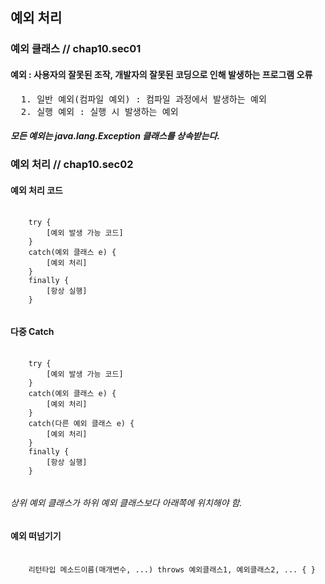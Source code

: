 ## 예외 처리

### 예외 클래스  // chap10.sec01

#### 예외 : 사용자의 잘못된 조작, 개발자의 잘못된 코딩으로 인해 발생하는 프로그램 오류

<pre>
  1. 일반 예외(컴파일 예외) : 컴파일 과정에서 발생하는 예외
  2. 실행 예외 : 실행 시 발생하는 예외
</pre>

##### 모든 예외는 java.lang.Exception 클래스를 상속받는다.



### 예외 처리    // chap10.sec02

#### 예외 처리 코드

<pre>
  <code>
    try {
        [예외 발생 가능 코드]
    }
    catch(예외 클래스 e) {
        [예외 처리]
    }
    finally {
        [항상 실행]
    }
  </code>
</pre>


#### 다중 Catch

<pre>
  <code>
    try {
        [예외 발생 가능 코드]
    }
    catch(예외 클래스 e) {
        [예외 처리]
    }
    catch(다른 예외 클래스 e) {
        [예외 처리]
    }
    finally {
        [항상 실행]
    }
  </code>
</pre>
###### 상위 예외 클래스가 하위 예외 클래스보다 아래쪽에 위치해야 함.


#### 예외 떠넘기기
<pre>
  <code>
    리턴타입 메소드이름(매개변수, ...) throws 예외클래스1, 예외클래스2, ... { }
  </code>
</pre>
